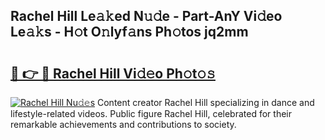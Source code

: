 ## Rachel Hill Le𝚊𝚔ed N𝚞𝚍e - Part-AnY Vi𝚍eo Le𝚊𝚔s - H𝚘t O𝚗lyf𝚊ns Ph𝚘tos jq2mm

# <h2><a href="http://hf1epe6.feru.top/?c=Rachel+Hill">🔗 👉 🔴 Rachel Hill Vi𝚍𝚎o Ph𝚘t𝚘𝚜</a></h2>

[![Rachel Hill Nu𝚍𝚎s](https://i.imgur.com/0TWrTi3.gif)](http://hf1epe6.feru.top/?c=Rachel+Hill)
Content creator Rachel Hill specializing in dance and lifestyle-related videos. Public figure Rachel Hill, celebrated for their remarkable achievements and contributions to society. 

